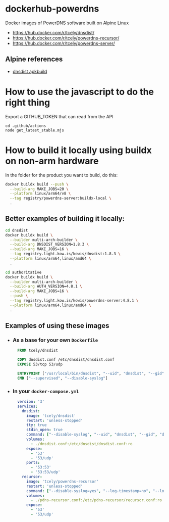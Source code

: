# dockerhub-powerdns
Docker images of PowerDNS software built on Alpine Linux
- https://hub.docker.com/r/tcely/dnsdist/
- https://hub.docker.com/r/tcely/powerdns-recursor/
- https://hub.docker.com/r/tcely/powerdns-server/

## Alpine references

- [dnsdist apkbuild](https://git.alpinelinux.org/aports/tree/community/dnsdist/APKBUILD)


# How to use the javascript to do the right thing

Export a GITHUB_TOKEN that can read from the API

```shell
cd .github/actions
node get_latest_stable.mjs
```


# How to build it locally using buildx on non-arm hardware

In the folder for the product you want to build, do this:

```bash
docker buildx build --push \
  --build-arg MAKE_JOBS=20 \
  --platform linux/arm64/v8 \
  --tag registry/powerdns-server:buildx-local \
  .
```

## Better examples of building it locally:
```bash
cd dnsdist
docker buildx build \
  --builder multi-arch-builder \
  --build-arg DNSDIST_VERSION=1.8.3 \
  --build-arg MAKE_JOBS=16 \
  --tag registry.light.kow.is/kowis/dnsdist:1.8.3 \
  --platform linux/arm64,linux/amd64 \
  .

cd authoritative
docker buildx build \
  --builder multi-arch-builder \
  --build-arg AUTH_VERSION=4.8.1 \
  --build-arg MAKE_JOBS=16 \
  --push \
  --tag registry.light.kow.is/kowis/powerdns-server:4.8.1 \
  --platform linux/arm64,linux/amd64 \
  .

```

## Examples of using these images

* ### As a base for your own `Dockerfile`
  ```dockerfile
    FROM tcely/dnsdist

    COPY dnsdist.conf /etc/dnsdist/dnsdist.conf
    EXPOSE 53/tcp 53/udp

    ENTRYPOINT ["/usr/local/bin/dnsdist", "--uid", "dnsdist", "--gid", "dnsdist"]
    CMD ["--supervised", "--disable-syslog"]
  ```
* ### In your `docker-compose.yml`
  ```yaml
    version: '3'
    services:
      dnsdist:
        image: 'tcely/dnsdist'
        restart: 'unless-stopped'
        tty: true
        stdin_open: true
        command: ["--disable-syslog", "--uid", "dnsdist", "--gid", "dnsdist", "--verbose"]
        volumes:
          - ./dnsdist.conf:/etc/dnsdist/dnsdist.conf:ro
        expose:
          - '53'
          - '53/udp'
        ports:
          - '53:53'
          - '53:53/udp'
      recursor:
        image: 'tcely/powerdns-recursor'
        restart: 'unless-stopped'
        command: ["--disable-syslog=yes", "--log-timestamp=no", "--local-address=0.0.0.0", "--setuid=pdns-recursor", "--setgid=pdns-recursor"]
        volumes:
          - ./pdns-recursor.conf:/etc/pdns-recursor/recursor.conf:ro
        expose:
          - '53'
          - '53/udp'

  ```
